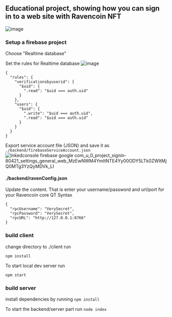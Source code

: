 ## Educational project, showing how you can sign in to a web site with Ravencoin NFT
![image](https://user-images.githubusercontent.com/9694984/151614866-7bc0546c-a551-42ba-a95e-4fb6e19be08a.png)


### Setup a firebase project

Choose "Realtime database"

Set the rules for Realtime database
![image](https://user-images.githubusercontent.com/9694984/151613825-1033b54d-5e81-471c-9176-8de7ac68fa89.png)

```
{
  "rules": {
    "verificationsbyuserid": {
      "$uid": {         
        ".read": "$uid === auth.uid"
      }
    },
    "users": {
      "$uid": {
        ".write": "$uid === auth.uid",
        ".read": "$uid === auth.uid"
      }
    }
  }
}
```
Export service account file (JSON) and save it as 
``` ./backend/firebaseServiceAccount.json ``` 
![Inkedconsole firebase google com_u_0_project_signin-80421_settings_general_web_MzEwNWM4YmItNTE4Yy00ODY5LTk0ZWItMjQ0MTg3YzQyMDVk_LI](https://user-images.githubusercontent.com/9694984/151614593-8c98b85e-1ad5-4f68-afe7-a552db3349e0.jpg)

#### ./backend/ravenConfig.json
Update the content.
That is enter your username/password and url/port for your Ravencoin core QT
Syntax
```
{
  "rpcUsername": "VerySecret",
  "rpcPassword": "VerySecret",
  "rpcURL": "http://127.0.0.1:8766"
}

```

### build client


change directory to ./client
run 

```npm install```

To start local dev server run

```npm start```


### build server
install dependencies by running
```npm install```

To start the backend/server part run
```node index```
